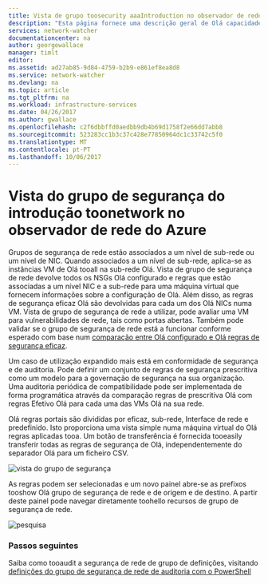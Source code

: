 ```yaml
---
title: Vista de grupo toosecurity aaaIntroduction no observador de rede do Azure | Microsoft Docs
description: "Esta página fornece uma descrição geral de Olá capacidade de vista de segurança do observador de rede"
services: network-watcher
documentationcenter: na
author: georgewallace
manager: timlt
editor: 
ms.assetid: ad27ab85-9d84-4759-b2b9-e861ef8ea8d8
ms.service: network-watcher
ms.devlang: na
ms.topic: article
ms.tgt_pltfrm: na
ms.workload: infrastructure-services
ms.date: 04/26/2017
ms.author: gwallace
ms.openlocfilehash: c2f6dbbffd0aedbb9db4b69d1758f2e66dd7abb8
ms.sourcegitcommit: 523283cc1b3c37c428e77850964dc1c33742c5f0
ms.translationtype: MT
ms.contentlocale: pt-PT
ms.lasthandoff: 10/06/2017
---
```

# <a name="introduction-toonetwork-security-group-view-in-azure-network-watcher"></a>Vista do grupo de segurança do introdução toonetwork no observador de rede do Azure

Grupos de segurança de rede estão associados a um nível de sub-rede ou um nível de NIC. Quando associados a um nível de sub-rede, aplica-se as instâncias VM de Olá tooall na sub-rede Olá. Vista de grupo de segurança de rede devolve todos os NSGs Olá configurado e regras que estão associadas a um nível NIC e a sub-rede para uma máquina virtual que fornecem informações sobre a configuração de Olá. Além disso, as regras de segurança eficaz Olá são devolvidas para cada um dos Olá NICs numa VM. Vista de grupo de segurança de rede a utilizar, pode avaliar uma VM para vulnerabilidades de rede, tais como portas abertas. Também pode validar se o grupo de segurança de rede está a funcionar conforme esperado com base num [comparação entre Olá configurado e Olá regras de segurança eficaz](network-watcher-nsg-auditing-powershell.md).

Um caso de utilização expandido mais está em conformidade de segurança e de auditoria. Pode definir um conjunto de regras de segurança prescritiva como um modelo para a governação de segurança na sua organização. Uma auditoria periódica de compatibilidade pode ser implementada de forma programática através da comparação regras de prescritiva Olá com regras Efetivo Olá para cada uma das VMs Olá na sua rede.

Olá regras portais são divididas por eficaz, sub-rede, Interface de rede e predefinido. Isto proporciona uma vista simple numa máquina virtual do Olá regras aplicadas tooa. Um botão de transferência é fornecida tooeasily transferir todas as regras de segurança de Olá, independentemente do separador Olá para um ficheiro CSV.

![vista do grupo de segurança][1]

As regras podem ser selecionadas e um novo painel abre-se as prefixos tooshow Olá grupo de segurança de rede e de origem e de destino. A partir deste painel pode navegar diretamente toohello recursos de grupo de segurança de rede.

![pesquisa][2]

### <a name="next-steps"></a>Passos seguintes

Saiba como tooaudit a segurança de rede de grupo de definições, visitando [definições do grupo de segurança de rede de auditoria com o PowerShell](network-watcher-nsg-auditing-powershell.md)

[1]: ./media/network-watcher-security-group-view-overview/securitygroupview.png
[2]: ./media/network-watcher-security-group-view-overview/figure1.png









